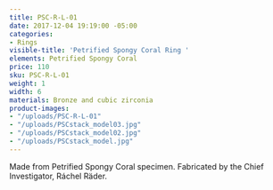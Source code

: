 ```yaml
---
title: PSC-R-L-01
date: 2017-12-04 19:19:00 -05:00
categories:
- Rings
visible-title: 'Petrified Spongy Coral Ring '
elements: Petrified Spongy Coral
price: 110
sku: PSC-R-L-01
weight: 1
width: 6
materials: Bronze and cubic zirconia
product-images:
- "/uploads/PSC-R-L-01"
- "/uploads/PSCstack_model03.jpg"
- "/uploads/PSCstack_model02.jpg"
- "/uploads/PSCstack_model.jpg"
---
```


Made from Petrified Spongy Coral specimen. Fabricated by the Chief Investigator, Ráchel Räder.